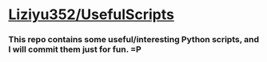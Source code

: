 # [Liziyu352/UsefulScripts](https://github.com/Liziyu352/UsefulScripts/)

### This repo contains some useful/interesting Python scripts, and I will commit them just for fun. =P